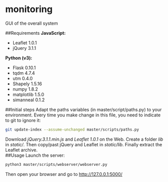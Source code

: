 # monitoring
GUI of the overall system

##Requirements
**JavaScript:**
* Leaflet 1.0.1
* jQuery 3.1.1

**Python (v3):**
* Flask 0.10.1
* tqdm 4.7.4
* utm 0.4.0
* Shapely 1.5.16
* numpy 1.8.2
* matplotlib 1.5.0
* simanneal 0.1.2

##Initial steps
Adapt the paths variables (in master/script/paths.py) to your environment.
Every time you make change in this file, you need to indicate to git to ignore it:

```bash
git update-index --assume-unchanged master/scripts/paths.py
```

Download *jQuery.3.1.1.min.js* and *Leaflet 1.0.1* on the Web.
Create a folder *lib* in *static/*. Then copy/past jQuery and Leaflet in *static/lib*.
Finally extract the Leaflet archive.   
##Usage
Launch the server:

```bash
python3 master/scripts/webserver/webserver.py
```

Then open your browser and go to http://127.0.0.1:5000/
